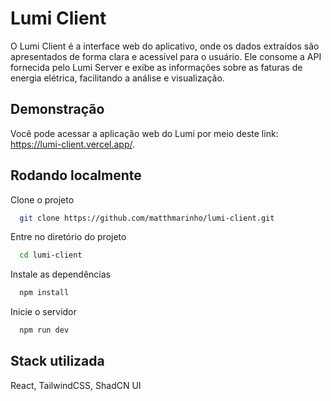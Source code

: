 # Lumi Client

O Lumi Client é a interface web do aplicativo, onde os dados extraídos são apresentados de forma clara e acessível para o usuário. Ele consome a API fornecida pelo Lumi Server e exibe as informações sobre as faturas de energia elétrica, facilitando a análise e visualização.


## Demonstração

Você pode acessar a aplicação web do Lumi por meio deste link: https://lumi-client.vercel.app/.


## Rodando localmente

Clone o projeto

```bash
  git clone https://github.com/matthmarinho/lumi-client.git
```

Entre no diretório do projeto

```bash
  cd lumi-client
```

Instale as dependências

```bash
  npm install
```

Inicie o servidor

```bash
  npm run dev
```


## Stack utilizada

React, TailwindCSS, ShadCN UI